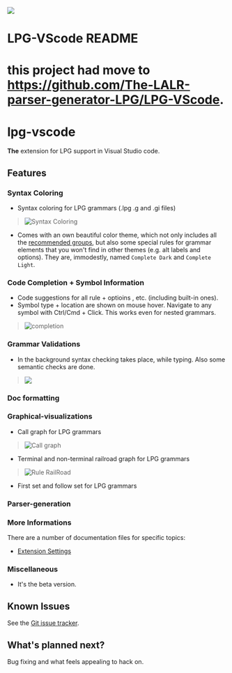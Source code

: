[![](https://vsmarketplacebadge.apphb.com/version-short/kuafuwang.lpg-vscode.svg)](https://marketplace.visualstudio.com/items?itemName=kuafuwang.lpg-vscode)


# LPG-VScode README
# this project had move to https://github.com/The-LALR-parser-generator-LPG/LPG-VScode.

# lpg-vscode
**The** extension for LPG support in Visual Studio code.
## Features


### Syntax Coloring

* Syntax coloring for LPG grammars (.lpg .g and .gi files)
>![Syntax Coloring](https://raw.githubusercontent.com/kuafuwang/LPG-VScode/master/doc/img/hover.png)

* Comes with an own beautiful color theme, which not only includes all the [recommended groups](http://manual.macromates.com/en/language_grammars), but also some special rules for grammar elements that you won't find in other themes (e.g. alt labels and options). They are, immodestly, named `Complete Dark` and `Complete Light`.

### Code Completion + Symbol Information

* Code suggestions for all rule + optioins ,  etc. (including built-in ones).
* Symbol type + location are shown on mouse hover. Navigate to any symbol with Ctrl/Cmd + Click. This works even for nested grammars.
>![completion](https://raw.githubusercontent.com/kuafuwang/LPG-VScode/master/doc/img/completion.png)


### Grammar Validations

* In the background syntax checking takes place, while typing. Also some semantic checks are done.
>![](https://raw.githubusercontent.com/kuafuwang/LPG-VScode/master/doc/img/dianosic.png)


### Doc formatting

### Graphical-visualizations

* Call graph for LPG grammars 
>![Call graph](https://raw.githubusercontent.com/kuafuwang/LPG-VScode/master/doc/img/call_graph.png )

* Terminal and non-terminal  railroad graph for LPG grammars 
>![Rule RailRoad](https://raw.githubusercontent.com/kuafuwang/LPG-VScode/master/doc/img/railroad.png )

* First set and follow set for LPG grammars 
  
### Parser-generation


### More Informations
There are a number of documentation files for specific topics:


* [Extension Settings](https://github.com/kuafuwang/LPG-VScode/doc/extension-settings.md)



### Miscellaneous

* It's the beta version.


## Known Issues

See the [Git issue tracker](https://github.com/kuafuwang/LPG-VScode/issues).

## What's planned next?

Bug fixing and what feels appealing to hack on.
